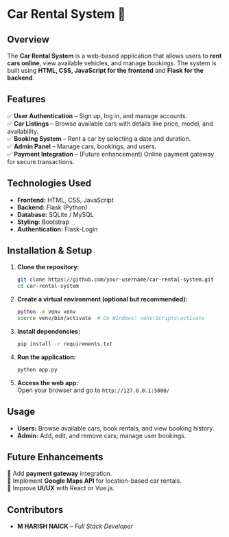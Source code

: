 # **Car Rental System 🚗**  

## **Overview**  
The **Car Rental System** is a web-based application that allows users to **rent cars online**, view available vehicles, and manage bookings. The system is built using **HTML, CSS, JavaScript for the frontend** and **Flask for the backend**.  

## **Features**  
✅ **User Authentication** – Sign up, log in, and manage accounts.  
✅ **Car Listings** – Browse available cars with details like price, model, and availability.  
✅ **Booking System** – Rent a car by selecting a date and duration.  
✅ **Admin Panel** – Manage cars, bookings, and users.  
✅ **Payment Integration** – (Future enhancement) Online payment gateway for secure transactions.  

## **Technologies Used**  
- **Frontend:** HTML, CSS, JavaScript  
- **Backend:** Flask (Python)  
- **Database:** SQLite / MySQL  
- **Styling:** Bootstrap  
- **Authentication:** Flask-Login  

## **Installation & Setup**  

1. **Clone the repository:**  
   ```bash
   git clone https://github.com/your-username/car-rental-system.git
   cd car-rental-system
   ```

2. **Create a virtual environment (optional but recommended):**  
   ```bash
   python -m venv venv
   source venv/bin/activate  # On Windows: venv\Scripts\activate
   ```

3. **Install dependencies:**  
   ```bash
   pip install -r requirements.txt
   ```

4. **Run the application:**  
   ```bash
   python app.py
   ```

5. **Access the web app:**  
   Open your browser and go to `http://127.0.0.1:5000/`  

## **Usage**  
- **Users:** Browse available cars, book rentals, and view booking history.  
- **Admin:** Add, edit, and remove cars; manage user bookings.   

## **Future Enhancements**  
🚀 Add **payment gateway** integration.  
🚀 Implement **Google Maps API** for location-based car rentals.  
🚀 Improve **UI/UX** with React or Vue.js.  

## **Contributors**  
- **M HARISH NAICK** – *Full Stack Developer*


